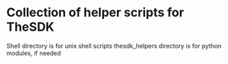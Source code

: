 # Collection of helper scripts for TheSDK

Shell directory is for unix shell scripts
thesdk\_helpers directory is for python modules, if needed


